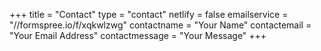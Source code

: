 +++
title = "Contact"
type = "contact"
netlify = false
emailservice = "//formspree.io/f/xqkwlzwg"
contactname = "Your Name"
contactemail = "Your Email Address"
contactmessage = "Your Message"
+++
